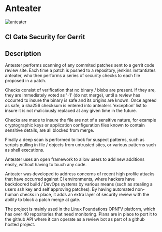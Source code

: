 # Anteater

![anteater](http://i.imgur.com/BPvV3Gz.png)

CI Gate Security for Gerrit
---------------------------

Description
-----------

Anteater performs scanning of any commited patches sent to a gerrit code review
site. Each time a patch is pushed to a repository, jenkins instantiates
anteater, who then performs a series of security checks to each file proposed
in a patch.

Checks consist of verification that no binary / blobs are present. If they are,
they are immediately voted as '-1' (do not merge), until a review has occurred
to insure the binary is safe and its origins are known. Once agreed as safe, a
sha256 checksum is entered into anteaters 'exception' list to insure it is not
maliciously replaced at any given time in the future.

Checks are made to insure the file are not of a sensitive nature, for example
cryptographic keys or application configuration files known to contain
sensitive details, are all blocked from merge.

Finally a deep scan is performed to look for suspect patterns, such as scripts
pulling in file / objects from untrusted sites, or various patterns such as
shell executions.

Anteater uses an open framework to allow users to add new additions easily,
without having to touch any code.

Anteater was developed to address concerns of recent high profile attacks that
have occurred against CI environments, where hackers have backdoored build /
DevOps systems by various means (such as stealing a users ssh key and self
approving patches). By having automated non-human checks in place, it adds an
extra layer of security review with the ability to block a patch merge at gate.

The project is mainly used in the Linux Foundations OPNFV platform, which has
over 40 repositories that need monitoring. Plans are in place to port it to the
github API where it can operate as a review bot as part of a github hosted
project.